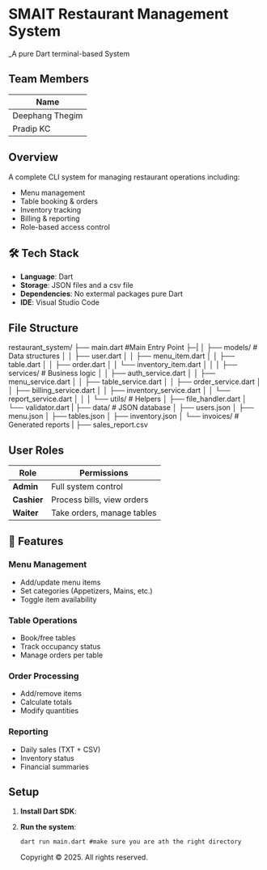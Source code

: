 # SMAIT Restaurant Management System

\_A pure Dart terminal-based System

## Team Members

| Name            |
| --------------- |
| Deephang Thegim |
| Pradip KC       |

## Overview

A complete CLI system for managing restaurant operations including:

- Menu management
- Table booking & orders
- Inventory tracking
- Billing & reporting
- Role-based access control

## 🛠️ Tech Stack

- **Language**: Dart
- **Storage**: JSON files and a csv file
- **Dependencies**: No extermal packages pure Dart
- **IDE**: Visual Studio Code

## File Structure

restaurant_system/
├── main.dart #Main Entry Point
├─|
│ ├── models/ # Data structures
│ │ ├── user.dart
│ │ ├── menu_item.dart
│ │ ├── table.dart
│ │ ├── order.dart
│ │ └── inventory_item.dart
│ │
│ ├── services/ # Business logic
│ │ ├── auth_service.dart
│ │ ├── menu_service.dart
│ │ ├── table_service.dart
│ │ ├── order_service.dart
│ │ ├── billing_service.dart
│ │ ├── inventory_service.dart
│ │ └── report_service.dart
│ │
│ └── utils/ # Helpers
│ ├── file_handler.dart
│ └── validator.dart
|
├── data/ # JSON database
│ ├── users.json
│ ├── menu.json
│ ├── tables.json
│ ├── inventory.json
│ └── invoices/ # Generated reports
| ├── sales_report.csv

## User Roles

| Role        | Permissions                |
| ----------- | -------------------------- |
| **Admin**   | Full system control        |
| **Cashier** | Process bills, view orders |
| **Waiter**  | Take orders, manage tables |

## 🚀 Features

### Menu Management

- Add/update menu items
- Set categories (Appetizers, Mains, etc.)
- Toggle item availability

### Table Operations

- Book/free tables
- Track occupancy status
- Manage orders per table

### Order Processing

- Add/remove items
- Calculate totals
- Modify quantities

### Reporting

- Daily sales (TXT + CSV)
- Inventory status
- Financial summaries

## Setup

1. **Install Dart SDK**:

2. **Run the system**:
   ```cmd
   dart run main.dart #make sure you are ath the right directory
   ```
   Copyright © 2025. All rights reserved.
